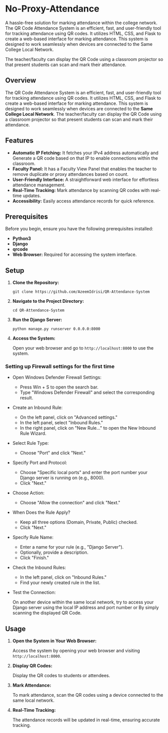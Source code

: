 # No-Proxy-Attendance

A hassle-free solution for marking attendance within the college network.
The QR Code Attendance System is an efficient, fast, and user-friendly tool for tracking attendance using QR codes. It utilizes HTML, CSS, and Flask to create a web-based interface for marking attendance. This system is designed to work seamlessly when devices are connected to the Same College Local Network.

The teacher/faculty can display the QR Code using a classroom projector so that present students can scan and mark their attendance.

## Overview

The QR Code Attendance System is an efficient, fast, and user-friendly tool for tracking attendance using QR codes. It utilizes HTML, CSS, and Flask to create a web-based interface for marking attendance. This system is designed to work seamlessly when devices are connected to the **Same College Local Network**.
The teacher/faculty can display the QR Code using a classroom projector so that present students can scan and mark their attendance.


## Features

- **Automatic IP Fetching:** It fetches your IPv4 address automatically and Generate a QR code based on that IP to enable connections within the classroom.
- **Faculty Panel:** It has a Faculty View Panel that enables the teacher to remove duplicate or proxy attendances based on count.
- **User-Friendly Interface:** A straightforward web interface for effortless attendance management.
- **Real-Time Tracking:** Mark attendance by scanning QR codes with real-time updates.
- **Accessibility:** Easily access attendance records for quick reference.

## Prerequisites

Before you begin, ensure you have the following prerequisites installed:

- **Python3**
- **Django**
- **qrcode**
- **Web Browser:** Required for accessing the system interface.

## Setup

1. **Clone the Repository:**

   ```
   git clone https://github.com/AzeemIdrisi/QR-Attendance-System
   ```

2. **Navigate to the Project Directory:**

   ```
   cd QR-Attendance-System
   ```

3. **Run the Django Server:**

   ```
   python manage.py runserver 0.0.0.0:8000
   ```

4. **Access the System:**

   Open your web browser and go to `http://localhost:8000` to use the system.

### Setting up Firewall settings for the first time

- Open Windows Defender Firewall Settings:

  - Press Win + S to open the search bar.
  - Type "Windows Defender Firewall" and select the corresponding result.

- Create an Inbound Rule:

  - On the left panel, click on "Advanced settings."
  - In the left panel, select "Inbound Rules."
  - In the right panel, click on "New Rule..." to open the New Inbound Rule Wizard.

- Select Rule Type:

  - Choose "Port" and click "Next."

- Specify Port and Protocol:

  - Choose "Specific local ports" and enter the port number your Django server is running on (e.g., 8000).
  - Click "Next."

- Choose Action:

  - Choose "Allow the connection" and click "Next."

- When Does the Rule Apply?

  - Keep all three options (Domain, Private, Public) checked.
  - Click "Next."

- Specify Rule Name:

  - Enter a name for your rule (e.g., "Django Server").
  - Optionally, provide a description.
  - Click "Finish."

- Check the Inbound Rules:

  - In the left panel, click on "Inbound Rules."
  - Find your newly created rule in the list.

- Test the Connection:

  On another device within the same local network, try to access your Django server using the local IP address and port number or By simply scanning the displayed QR Code.

## Usage

1. **Open the System in Your Web Browser:**

   Access the system by opening your web browser and visiting `http://localhost:8000`.

2. **Display QR Codes:**

   Display the QR codes to students or attendees.

3. **Mark Attendance:**

   To mark attendance, scan the QR codes using a device connected to the same local network.

4. **Real-Time Tracking:**

   The attendance records will be updated in real-time, ensuring accurate tracking.
